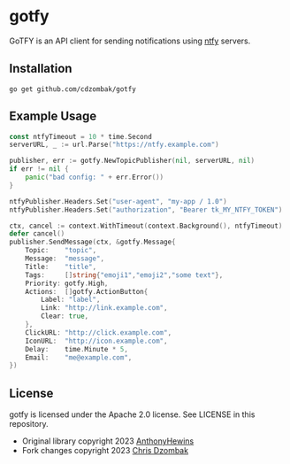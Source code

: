 # gotfy

GoTFY is an API client for sending notifications using [ntfy](https://ntfy.sh) servers.

## Installation

```shell
go get github.com/cdzombak/gotfy
```

## Example Usage

```go
const ntfyTimeout = 10 * time.Second
serverURL, _ := url.Parse("https://ntfy.example.com")

publisher, err := gotfy.NewTopicPublisher(nil, serverURL, nil)
if err != nil {
    panic("bad config: " + err.Error())
}

ntfyPublisher.Headers.Set("user-agent", "my-app / 1.0")
ntfyPublisher.Headers.Set("authorization", "Bearer tk_MY_NTFY_TOKEN")

ctx, cancel := context.WithTimeout(context.Background(), ntfyTimeout)
defer cancel()
publisher.SendMessage(ctx, &gotfy.Message{
    Topic:    "topic",
    Message:  "message",
    Title:    "title",
    Tags:     []string{"emoji1","emoji2","some text"},
    Priority: gotfy.High,
    Actions:  []gotfy.ActionButton{
	    Label: "label",
	    Link: "http://link.example.com",
	    Clear: true,
    },
    ClickURL: "http://click.example.com",
    IconURL:  "http://icon.example.com",
    Delay:    time.Minute * 5,
    Email:    "me@example.com",
})
```

## License

gotfy is licensed under the Apache 2.0 license. See LICENSE in this repository.

- Original library copyright 2023 [AnthonyHewins](https://github.com/AnthonyHewins)
- Fork changes copyright 2023 [Chris Dzombak](https://www.dzombak.com)
